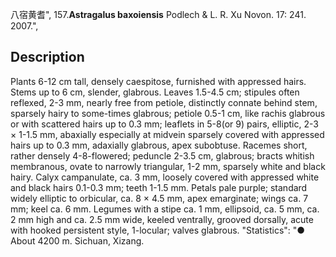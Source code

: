八宿黄耆",
157.**Astragalus baxoiensis** Podlech & L. R. Xu Novon. 17: 241. 2007.",

## Description
Plants 6-12 cm tall, densely caespitose, furnished with appressed hairs. Stems up to 6 cm, slender, glabrous. Leaves 1.5-4.5 cm; stipules often reflexed, 2-3 mm, nearly free from petiole, distinctly connate behind stem, sparsely hairy to some-times glabrous; petiole 0.5-1 cm, like rachis glabrous or with scattered hairs up to 0.3 mm; leaflets in 5-8(or 9) pairs, elliptic, 2-3 × 1-1.5 mm, abaxially especially at midvein sparsely covered with appressed hairs up to 0.3 mm, adaxially glabrous, apex subobtuse. Racemes short, rather densely 4-8-flowered; peduncle 2-3.5 cm, glabrous; bracts whitish membranous, ovate to narrowly triangular, 1-2 mm, sparsely white and black hairy. Calyx campanulate, ca. 3 mm, loosely covered with appressed white and black hairs 0.1-0.3 mm; teeth 1-1.5 mm. Petals pale purple; standard widely elliptic to orbicular, ca. 8 × 4.5 mm, apex emarginate; wings ca. 7 mm; keel ca. 6 mm. Legumes with a stipe ca. 1 mm, ellipsoid, ca. 5 mm, ca. 2 mm high and ca. 2.5 mm wide, keeled ventrally, grooved dorsally, acute with hooked persistent style, 1-locular; valves glabrous.
  "Statistics": "● About 4200 m. Sichuan, Xizang.
